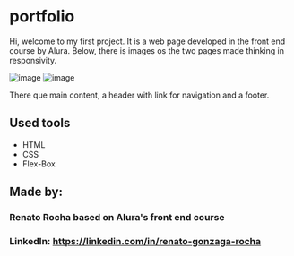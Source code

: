 # portfolio

Hi, welcome to my first project. It is a web page developed in the front end course by Alura.
Below, there is images os the two pages made thinking in responsivity.

![image](https://github.com/renatogrocha/portfolio/assets/95312669/573f40e7-5ff0-40ec-b9c5-89eff4964a7a)
![image](https://github.com/renatogrocha/portfolio/assets/95312669/b6eb7848-233c-4e40-b7eb-57ad84ee93b2)

There que main content, a header with link for navigation and a footer.

## Used tools

* HTML
* CSS
* Flex-Box

## Made by:

### Renato Rocha based on Alura's front end course
### LinkedIn: https://linkedin.com/in/renato-gonzaga-rocha
